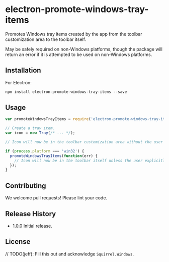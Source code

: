 # electron-promote-windows-tray-items

Promotes Windows tray items created by the app from the toolbar customization area to the toolbar itself.

May be safely required on non-Windows platforms, though the package will return an error if it is attempted to be used on non-Windows platforms.

## Installation

For Electron:

```js
npm install electron-promote-windows-tray-items --save
```

## Usage

```js
var promoteWindowsTrayItems = require('electron-promote-windows-tray-items');

// Create a tray item.
var icon = new Tray(/* ... */);

// Icon will now be in the toolbar customization area without the user explicitly toggling it to show in the toolbar.

if (process.platform === 'win32') {
  promoteWindowsTrayItems(function(err) {
    // Icon will now be in the toolbar itself unless the user explicitly hid it from the toolbar.
  });
}
```

## Contributing

We welcome pull requests! Please lint your code.

## Release History

* 1.0.0 Initial release.

## License

// TODO(jeff): Fill this out and acknowledge `Squirrel.Windows`.
